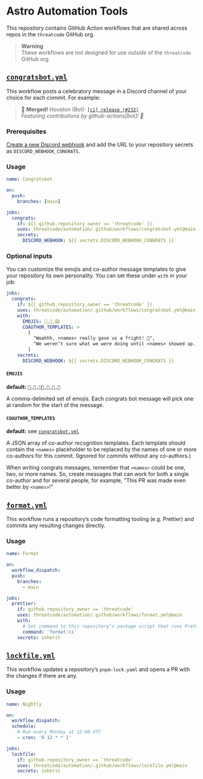 # Astro Automation Tools

This repository contains GitHub Action workflows that are shared across repos in the `threatcode` GitHub org.

> **Warning**  
> These workflows are not designed for use _outside_ of the `threatcode` GitHub org.

## [`congratsbot.yml`](./.github/workflows/congratsbot.yml)

This workflow posts a celebratory message in a Discord channel of your choice for each commit. For example:

> 🎊 **Merged!** Houston (Bot): [`[ci] release (#232)`](#)  
> _Featuring contributions by github-actions[bot]! 🌟_

### Prerequisites

[Create a new Discord webhook](https://support.discord.com/hc/en-us/articles/228383668-Intro-to-Webhooks) and add the URL to your repository secrets as `DISCORD_WEBHOOK_CONGRATS`.

### Usage

```yml
name: Congratsbot

on:
  push:
    branches: [main]

jobs:
  congrats:
    if: ${{ github.repository_owner == 'threatcode' }}
    uses: threatcode/automation/.github/workflows/congratsbot.yml@main
    secrets:
      DISCORD_WEBHOOK: ${{ secrets.DISCORD_WEBHOOK_CONGRATS }}
```

### Optional inputs

You can customize the emojis and co-author message templates to give your repository its own personality. You can set these under `with` in your job:

```yml
jobs:
  congrats:
    if: ${{ github.repository_owner == 'threatcode' }}
    uses: threatcode/automation/.github/workflows/congratsbot.yml@main
    with:
      EMOJIS: 🤖,👻,😱
      COAUTHOR_TEMPLATES: >
        [
          "Woahhh, <names> really gave us a fright! 🎃",
          "We weren’t sure what we were doing until <names> showed up. 🤝"
        ]
    secrets:
      DISCORD_WEBHOOK: ${{ secrets.DISCORD_WEBHOOK_CONGRATS }}
```

#### `EMOJIS`

**default:** `🎉,🎊,🧑‍🚀,🥳,🙌,🚀`

A comma-delimited set of emojis.
Each congrats bot message will pick one at random for the start of the message.

#### `COAUTHOR_TEMPLATES`

**default:** see [`congratsbot.yml`](./.github/workflows/congratsbot.yml#L31)

A JSON array of co-author recognition templates.
Each template should contain the `<names>` placeholder to be replaced by the names of one or more co-authors for this commit.
(Ignored for commits without any co-authors.)

When writing congrats messages, remember that `<names>` could be one, two, or more names. So, create messages that can work for both a single co-author and for several people, for example, "This PR was made even better by `<names>`!"

## [`format.yml`](./.github/workflows/format.yml)

This workflow runs a repository’s code formatting tooling (e.g. Prettier) and commits any resulting changes directly.

### Usage

```yml
name: Format

on:
  workflow_dispatch:
  push:
    branches:
      - main

jobs:
  prettier:
    if: github.repository_owner == 'threatcode'
    uses: threatcode/automation/.github/workflows/format.yml@main
    with:
      # Set command to this repository’s package script that runs Prettier
      command: 'format:ci'
    secrets: inherit
```

## [`lockfile.yml`](./.github/workflows/lockfile.yml)

This workflow updates a repository’s `pnpm-lock.yaml` and opens a PR with the changes if there are any.

### Usage

```yml
name: Nightly

on:
  workflow_dispatch:
  schedule:
    # Run every Monday at 12:00 UTC
    - cron: '0 12 * * 1'

jobs:
  lockfile:
    if: github.repository_owner == 'threatcode'
    uses: threatcode/automation/.github/workflows/lockfile.yml@main
    secrets: inherit
```
